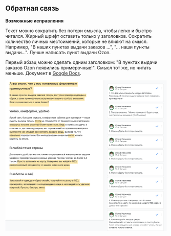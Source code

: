 ## Обратная связь

**Возможные исправления**

Текст можно сократить без потери смысла, чтобы легко и быстро читался. Жирный шрифт оставить только у заголовков.
Сократить количество личных местоимений, которые не влияют на смысл. Например,
"В наших пунктах выдачи заказов ...", "... наши пункты выдачи...". Лучше написать пункт выдачи Ozon.

Первый абзац можно сделать одним заголовком: "В пунктах выдачи заказов Ozon появились примерочные!". Смысл тот же, но читать меньше.
Документ в [Google Docs](https://docs.google.com/document/d/1ISJ7gMspReyiWbUHpoaA_5hwVwDjj_FIb7QeBaG5vf4/edit?usp=sharing).

![Скрин1](3.png)

